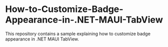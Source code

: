 # How-to-Customize-Badge-Appearance-in-.NET-MAUI-TabView
This repository contains a sample explaining how to customize badge appearance in .NET MAUI TabView.

